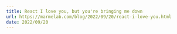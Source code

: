 ```yaml
---
title: React I love you, but you're bringing me down
url: https://marmelab.com/blog/2022/09/20/react-i-love-you.html
date: 2022/09/20
---
```

